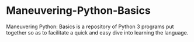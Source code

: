 # Maneuvering-Python-Basics
Maneuvering Python: Basics is a repository of Python 3 programs put together so as to facilitate a quick and easy dive into learning the language.
